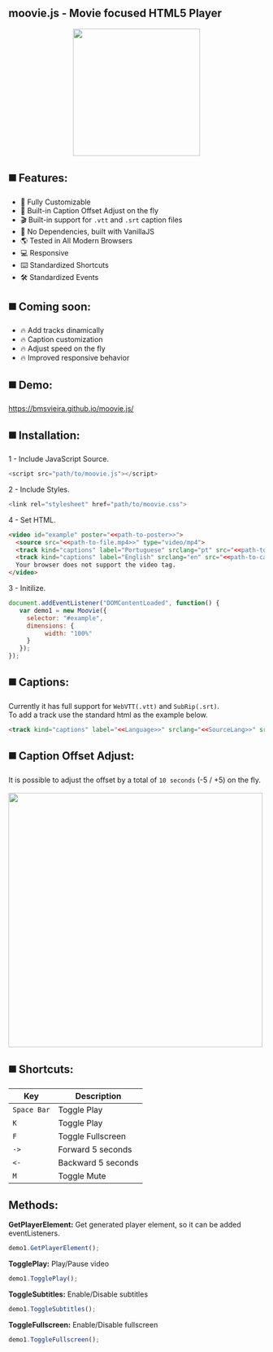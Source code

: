 moovie.js - Movie focused HTML5 Player 
--
<p align="center">
<img width="250" src="https://bmsvieira.github.io/moovie.js/demo-template/images/moovie_black.png">
</p>

◼️ Features:
-
- 🔧 Fully Customizable
- 💎 Built-in Caption Offset Adjust on the fly
- 🎬 Built-in support for `.vtt` and `.srt` caption files 
- 💪 No Dependencies, built with VanillaJS
- 🌎 Tested in All Modern Browsers
- 💻 Responsive
- ⌨️ Standardized Shortcuts
- 🛠 Standardized Events

◼️ Coming soon:
-
- 🔥 Add tracks dinamically
- 🔥 Caption customization
- 🔥 Adjust speed on the fly
- 🔥 Improved responsive behavior

◼️ Demo:
-
https://bmsvieira.github.io/moovie.js/

◼️ Installation:
-

1 - Include JavaScript Source.
```javascript
<script src="path/to/moovie.js"></script>
```
2 - Include Styles.
```javascript
<link rel="stylesheet" href="path/to/moovie.css">
```
4 - Set HTML.
```html
<video id="example" poster="<<path-to-poster>>">
  <source src="<<path-to-file.mp4>>" type="video/mp4">
  <track kind="captions" label="Portuguese" srclang="pt" src="<<path-to-caption.vtt>>">
  <track kind="captions" label="English" srclang="en" src="<<path-to-caption.vtt>>">
  Your browser does not support the video tag.
</video>
```
3 - Initilize.
```javascript
document.addEventListener("DOMContentLoaded", function() {
   var demo1 = new Moovie({
     selector: "#example",
     dimensions: {
          width: "100%"
     }
   });
});
```

◼️ Captions:
-

Currently it has full support for `WebVTT(.vtt)` and `SubRip(.srt)`.
<br>To add a track use the standard html as the example below.

```html
<track kind="captions" label="<<Language>>" srclang="<<SourceLang>>" src="<<path-to-caption.vtt/.srt>>">
```

◼️ Caption Offset Adjust:
-

It is possible to adjust the offset by a total of `10 seconds` (-5 / +5) on the fly.<br><br>
<img width="500" src="https://bmsvieira.github.io/moovie.js/demo-template/images/captionadjust.png">

◼️ Shortcuts:
-

| Key | Description |
| --- | --- |
| `Space Bar` | Toggle Play|
| `K`  | Toggle Play  |
| `F` | Toggle Fullscreen|
| `->`  | Forward 5 seconds  |
| `<-` | Backward 5 seconds |
| `M`  | Toggle Mute  |

Methods:
-
<b>GetPlayerElement:</b>
Get generated player element, so it can be added eventListeners.

```javascript
demo1.GetPlayerElement();
```

<b>TogglePlay:</b>
Play/Pause video

```javascript
demo1.TogglePlay();
```

<b>ToggleSubtitles:</b>
Enable/Disable subtitles

```javascript
demo1.ToggleSubtitles();
```

<b>ToggleFullscreen:</b>
Enable/Disable fullscreen

```javascript
demo1.ToggleFullscreen();
```
